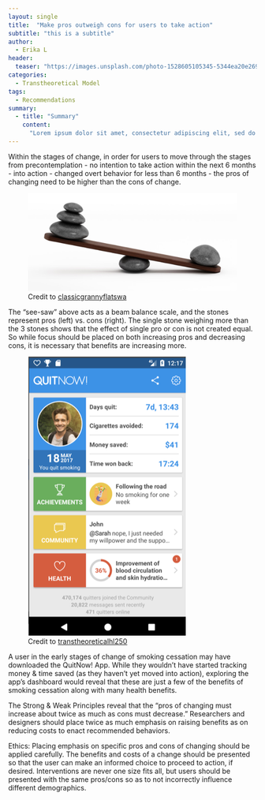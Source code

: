 ```yaml
---
layout: single
title:  "Make pros outweigh cons for users to take action"
subtitle: "this is a subtitle"
author: 
  - Erika L
header:
  teaser: "https://images.unsplash.com/photo-1528605105345-5344ea20e269?ixlib=rb-1.2.1&auto=format&fit=crop&w=1350&q=80"
categories:
  - Transtheoretical Model
tags:
  - Recommendations
summary: 
  - title: "Summary"
    content: 
      "Lorem ipsum dolor sit amet, consectetur adipiscing elit, sed do eiusmod tempor incididunt ut labore et dolore magna aliqua. Ut enim ad minim veniam, quis nostrud exercitation ullamco laboris nisi ut aliquip ex ea commodo consequat. Duis aute irure dolor in reprehenderit in voluptate velit esse cillum dolore eu fugiat nulla pariatur. Excepteur sint occaecat cupidatat non proident, sunt in culpa qui officia deserunt mollit anim id est laborum."
---
```


Within the stages of change, in order for users to move through the stages from precontemplation - no intention to take action within the next 6 months - into action - changed overt behavior for less than 6 months - the pros of changing need to be higher than the cons of change.

<figure class="PageFigure">
  <img src="/assets/images/posts/ttm02/ttm03.png" alt="Rocks on a see-saw" class="PageFigure__img"/>
  <figcaption class="PageFigure__caption dubdeck-f7-meta">
    Credit to <a href="http://www.classicgrannyflatswa.com.au/granny-flats-do-the-pros-outweigh-the-cons">classicgrannyflatswa</a>
  </figcaption>
</figure>

The “see-saw” above acts as a beam balance scale, and the stones represent pros (left) vs. cons (right). The single stone weighing more than the 3 stones shows that the effect of single pro or con is not created equal. So while focus should be placed on both increasing pros and decreasing cons, it is necessary that benefits are increasing more.

<figure class="PageFigure">
  <img src="/assets/images/posts/ttm02/ttm04.png" alt="screenshot of the Quitnow app for smoking cessation" class="PageFigure__img"/>
  <figcaption class="PageFigure__caption dubdeck-f7-meta">
    Credit to <a href="https://transtheoreticalhl250.weebly.com/key-points.html">transtheoreticalhl250</a>
  </figcaption>
</figure>

A user in the early stages of change of smoking cessation may have downloaded the QuitNow! App. While they wouldn’t have started tracking money & time saved (as they haven’t yet moved into action), exploring the app’s dashboard would reveal that these are just a few of the benefits of smoking cessation along with many health benefits.

The Strong & Weak Principles reveal that the “pros of changing must increase about twice as much as cons must decrease.” Researchers and designers should place twice as much emphasis on raising benefits as on reducing costs to enact recommended behaviors.

Ethics: Placing emphasis on specific pros and cons of changing should be applied carefully. The benefits and costs of a change should be presented so that the user can make an informed choice to proceed to action, if desired. Interventions are never one size fits all, but users should be presented with the same pros/cons so as to not incorrectly influence different demographics.
